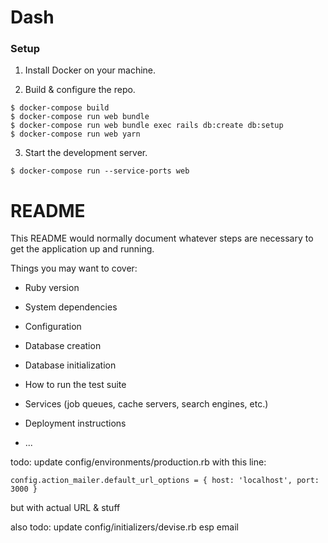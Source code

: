 # Dash

### Setup

1. Install Docker on your machine.

2. Build & configure the repo.
```
$ docker-compose build
$ docker-compose run web bundle
$ docker-compose run web bundle exec rails db:create db:setup
$ docker-compose run web yarn
```
3. Start the development server.
```
$ docker-compose run --service-ports web
```

# README

This README would normally document whatever steps are necessary to get the
application up and running.

Things you may want to cover:

- Ruby version

- System dependencies

- Configuration

- Database creation

- Database initialization

- How to run the test suite

- Services (job queues, cache servers, search engines, etc.)

- Deployment instructions

- ...

todo: update config/environments/production.rb with this line:

```
config.action_mailer.default_url_options = { host: 'localhost', port: 3000 }
```

but with actual URL & stuff

also todo: update config/initializers/devise.rb esp email
